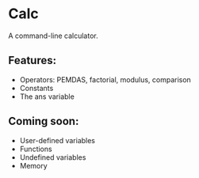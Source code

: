 # Calc

A command-line calculator.

## Features:
- Operators: PEMDAS, factorial, modulus, comparison
- Constants
- The ans variable

## Coming soon:
- User-defined variables
- Functions
- Undefined variables
- Memory